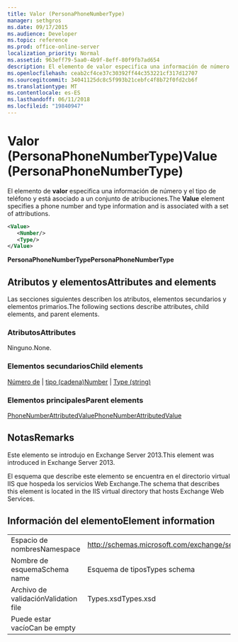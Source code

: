 ```yaml
---
title: Valor (PersonaPhoneNumberType)
manager: sethgros
ms.date: 09/17/2015
ms.audience: Developer
ms.topic: reference
ms.prod: office-online-server
localization_priority: Normal
ms.assetid: 963eff79-5aa0-4b9f-8eff-80f9fb7ad654
description: El elemento de valor especifica una información de número y el tipo de teléfono y está asociado a un conjunto de atribuciones.
ms.openlocfilehash: ceab2cf4ce37c30392ff44c353221cf317d12707
ms.sourcegitcommit: 34041125dc8c5f993b21cebfc4f8b72f0fd2cb6f
ms.translationtype: MT
ms.contentlocale: es-ES
ms.lasthandoff: 06/11/2018
ms.locfileid: "19840947"
---
```

# <a name="value-personaphonenumbertype"></a><span data-ttu-id="a20fe-103">Valor (PersonaPhoneNumberType)</span><span class="sxs-lookup"><span data-stu-id="a20fe-103">Value (PersonaPhoneNumberType)</span></span>

<span data-ttu-id="a20fe-104">El elemento de **valor** especifica una información de número y el tipo de teléfono y está asociado a un conjunto de atribuciones.</span><span class="sxs-lookup"><span data-stu-id="a20fe-104">The **Value** element specifies a phone number and type information and is associated with a set of attributions.</span></span> 
  
```XML
<Value>
   <Number/>
   <Type/>
</Value>
```

<span data-ttu-id="a20fe-105">**PersonaPhoneNumberType**</span><span class="sxs-lookup"><span data-stu-id="a20fe-105">**PersonaPhoneNumberType**</span></span>

## <a name="attributes-and-elements"></a><span data-ttu-id="a20fe-106">Atributos y elementos</span><span class="sxs-lookup"><span data-stu-id="a20fe-106">Attributes and elements</span></span>

<span data-ttu-id="a20fe-107">Las secciones siguientes describen los atributos, elementos secundarios y elementos primarios.</span><span class="sxs-lookup"><span data-stu-id="a20fe-107">The following sections describe attributes, child elements, and parent elements.</span></span>
  
### <a name="attributes"></a><span data-ttu-id="a20fe-108">Atributos</span><span class="sxs-lookup"><span data-stu-id="a20fe-108">Attributes</span></span>

<span data-ttu-id="a20fe-109">Ninguno.</span><span class="sxs-lookup"><span data-stu-id="a20fe-109">None.</span></span>
  
### <a name="child-elements"></a><span data-ttu-id="a20fe-110">Elementos secundarios</span><span class="sxs-lookup"><span data-stu-id="a20fe-110">Child elements</span></span>

<span data-ttu-id="a20fe-111">[Número de](number.md) | [tipo (cadena)](type-string.md)</span><span class="sxs-lookup"><span data-stu-id="a20fe-111">[Number](number.md) | [Type (string)](type-string.md)</span></span>
  
### <a name="parent-elements"></a><span data-ttu-id="a20fe-112">Elementos principales</span><span class="sxs-lookup"><span data-stu-id="a20fe-112">Parent elements</span></span>

[<span data-ttu-id="a20fe-113">PhoneNumberAttributedValue</span><span class="sxs-lookup"><span data-stu-id="a20fe-113">PhoneNumberAttributedValue</span></span>](phonenumberattributedvalue.md)
  
## <a name="remarks"></a><span data-ttu-id="a20fe-114">Notas</span><span class="sxs-lookup"><span data-stu-id="a20fe-114">Remarks</span></span>

<span data-ttu-id="a20fe-115">Este elemento se introdujo en Exchange Server 2013.</span><span class="sxs-lookup"><span data-stu-id="a20fe-115">This element was introduced in Exchange Server 2013.</span></span>
  
<span data-ttu-id="a20fe-116">El esquema que describe este elemento se encuentra en el directorio virtual IIS que hospeda los servicios Web Exchange.</span><span class="sxs-lookup"><span data-stu-id="a20fe-116">The schema that describes this element is located in the IIS virtual directory that hosts Exchange Web Services.</span></span>
  
## <a name="element-information"></a><span data-ttu-id="a20fe-117">Información del elemento</span><span class="sxs-lookup"><span data-stu-id="a20fe-117">Element information</span></span>

|||
|:-----|:-----|
|<span data-ttu-id="a20fe-118">Espacio de nombres</span><span class="sxs-lookup"><span data-stu-id="a20fe-118">Namespace</span></span>  <br/> |http://schemas.microsoft.com/exchange/services/2006/types  <br/> |
|<span data-ttu-id="a20fe-119">Nombre de esquema</span><span class="sxs-lookup"><span data-stu-id="a20fe-119">Schema name</span></span>  <br/> |<span data-ttu-id="a20fe-120">Esquema de tipos</span><span class="sxs-lookup"><span data-stu-id="a20fe-120">Types schema</span></span>  <br/> |
|<span data-ttu-id="a20fe-121">Archivo de validación</span><span class="sxs-lookup"><span data-stu-id="a20fe-121">Validation file</span></span>  <br/> |<span data-ttu-id="a20fe-122">Types.xsd</span><span class="sxs-lookup"><span data-stu-id="a20fe-122">Types.xsd</span></span>  <br/> |
|<span data-ttu-id="a20fe-123">Puede estar vacío</span><span class="sxs-lookup"><span data-stu-id="a20fe-123">Can be empty</span></span>  <br/> ||
   

